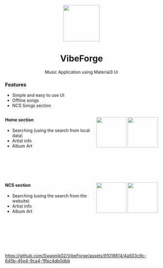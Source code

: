 <div align="center">
<img src="https://github.com/Swagnik02/VibeForge/assets/91018814/7d3f99c0-02a1-4ff8-ae86-5f446b333fa9" width="120"/>
<br>

# VibeForge
Music Application using Material3 Ui
</div>

### Features

-   Simple and easy to use UI
-   Offline songs
-   NCS Songs section

## 

<p float="left">
        <img src="https://github.com/Swagnik02/VibeForge/assets/91018814/6333e912-2d04-4451-9523-59e1bd88f1d4" align="right" width="100px"/>
        <img src="https://github.com/Swagnik02/VibeForge/assets/91018814/164908d6-1d92-40ea-89c0-cfcafebbd550" align="right" width="100px"/>
</p>

#### Home section

-   Searching (using the search from local data)
-   Artist info
-   Album Art
      
<br clear="left"/>

<br/>
<br/>
<br/>

## 

<p float="left">
        <img src="https://github.com/Swagnik02/VibeForge/assets/91018814/91de665d-87b7-426b-990f-ee90453e0198" align="right" width="100px"/>
        <img src="https://github.com/Swagnik02/VibeForge/assets/91018814/86d4f032-07a5-46c9-91b1-5d96df0d4010" align="right" width="100px"/>
</p>

#### NCS section

-   Searching (using the search from the website)
-   Artist info
-   Album Art
      
<br clear="left"/>
<br>
<br/>
<br/>
<br/>

## 
https://github.com/Swagnik02/VibeForge/assets/91018814/4a503c9c-645b-45e4-9ca4-1ffec4db0dbb

